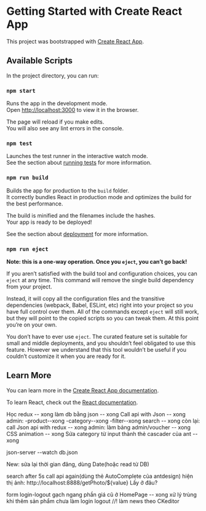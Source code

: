 # Getting Started with Create React App

This project was bootstrapped with [Create React App](https://github.com/facebook/create-react-app).

## Available Scripts

In the project directory, you can run:

### `npm start`

Runs the app in the development mode.\
Open [http://localhost:3000](http://localhost:3000) to view it in the browser.

The page will reload if you make edits.\
You will also see any lint errors in the console.

### `npm test`

Launches the test runner in the interactive watch mode.\
See the section about [running tests](https://facebook.github.io/create-react-app/docs/running-tests) for more information.

### `npm run build`

Builds the app for production to the `build` folder.\
It correctly bundles React in production mode and optimizes the build for the best performance.

The build is minified and the filenames include the hashes.\
Your app is ready to be deployed!

See the section about [deployment](https://facebook.github.io/create-react-app/docs/deployment) for more information.

### `npm run eject`

**Note: this is a one-way operation. Once you `eject`, you can’t go back!**

If you aren’t satisfied with the build tool and configuration choices, you can `eject` at any time. This command will remove the single build dependency from your project.

Instead, it will copy all the configuration files and the transitive dependencies (webpack, Babel, ESLint, etc) right into your project so you have full control over them. All of the commands except `eject` will still work, but they will point to the copied scripts so you can tweak them. At this point you’re on your own.

You don’t have to ever use `eject`. The curated feature set is suitable for small and middle deployments, and you shouldn’t feel obligated to use this feature. However we understand that this tool wouldn’t be useful if you couldn’t customize it when you are ready for it.

## Learn More

You can learn more in the [Create React App documentation](https://facebook.github.io/create-react-app/docs/getting-started).

To learn React, check out the [React documentation](https://reactjs.org/).





Học redux -- xong
làm db bằng json -- xong
Call api with Json -- xong
admin:
-product--xong
-category--xong
-filter--xong
search -- xong
còn lại:
call Json api with redux -- xong
admin: làm bảng admin/voucher -- xong
CSS animation -- xong
Sửa category từ input thành thẻ cascader của ant -- xong

json-server --watch db.json



New: sửa lại thời gian đăng, dùng Date(hoặc read từ DB)

search after 5s call api again(dùng thẻ AutoComplete của antdesign)
hiện thị ảnh: http://localhost:8888/getPhoto/${value} Lấy ở đâu?



form login-logout
gạch ngang phần giá cũ ở HomePage -- xong
xử lý trùng khi thêm sản phẩm
chưa làm login logout
//! làm news theo CKeditor



